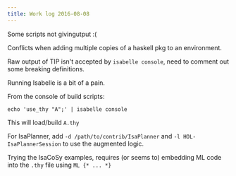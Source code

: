 ```yaml
---
title: Work log 2016-08-08
---
```


Some scripts not givingutput :(

Conflicts when adding multiple copies of a haskell pkg to an environment.

Raw output of TIP isn't accepted by `isabelle console`, need to comment out some breaking definitions.

Running Isabelle is a bit of a pain.

From the console of build scripts:

    echo 'use_thy "A";' | isabelle console

This will load/build `A.thy`

For IsaPlanner, add `-d /path/to/contrib/IsaPlanner` and `-l HOL-IsaPlannerSession` to use the augmented logic.

Trying the IsaCoSy examples, requires (or seems to) embedding ML code into the `.thy` file using `ML {* ... *}`

